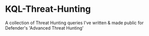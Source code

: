 # KQL-Threat-Hunting
A collection of Threat Hunting queries I've written &amp; made public for Defender's 'Advanced Threat Hunting'
